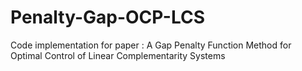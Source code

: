 # Penalty-Gap-OCP-LCS
 
Code implementation for paper : A Gap Penalty Function Method for Optimal Control of Linear Complementarity Systems
